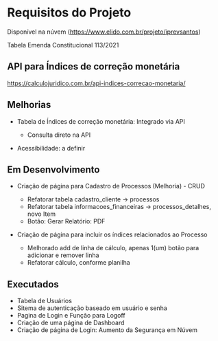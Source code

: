 #  Requisitos do Projeto
Disponível na núvem (https://www.elido.com.br/projeto/iprevsantos)

Tabela Emenda Constitucional 113/2021

## API para Índices de correção monetária
https://calculojuridico.com.br/api-indices-correcao-monetaria/


## Melhorias
- Tabela de Índices de correção monetária: Integrado via API
    - Consulta direto na API

- Acessibilidade: a definir

## Em Desenvolvimento
- Criação de página para Cadastro de Processos (Melhoria) - CRUD
    - Refatorar tabela cadastro_cliente -> processos
    - Refatorar tabela informacoes_financeiras -> processos_detalhes, novo Item
    - Botão: Gerar Relatório: PDF

- Criação de página para incluir os índices relacionados ao Processo
    - Melhorado add de linha de cálculo, apenas 1(um) botão para adicionar e remover linha
    - Refatorar cálculo, conforme planilha


## Executados
- Tabela de Usuários
- Sitema de autenticação baseado em usuário e senha
- Pagina de Login e Função para Logoff
- Criação de uma página de Dashboard
- Criação de página de Login: Aumento da Segurança em Núvem